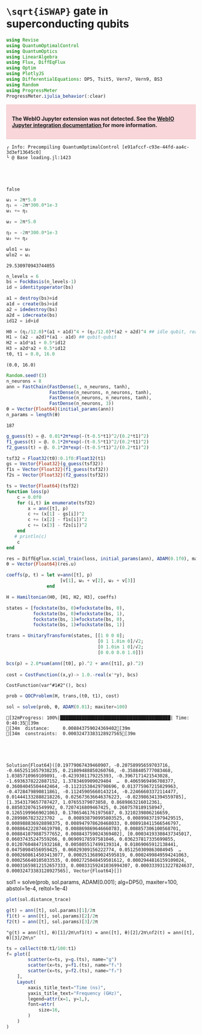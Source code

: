 # ``\sqrt{iSWAP}`` gate in superconducting qubits


```julia
using Revise
using QuantumOptimalControl
using QuantumOptics
using LinearAlgebra
using Flux, DiffEqFlux
using Optim
using PlotlyJS
using DifferentialEquations: DP5, Tsit5, Vern7, Vern9, BS3
using Random
using ProgressMeter
ProgressMeter.ijulia_behavior(:clear)
```



<div style="padding: 1em; background-color: #f8d6da; border: 1px solid #f5c6cb; font-weight: bold;">
<p>The WebIO Jupyter extension was not detected. See the
<a href="https://juliagizmos.github.io/WebIO.jl/latest/providers/ijulia/" target="_blank">
    WebIO Jupyter integration documentation
</a>
for more information.
</div>



    ┌ Info: Precompiling QuantumOptimalControl [e91afccf-c93e-44fd-aa4c-3d3ef13645c0]
    └ @ Base loading.jl:1423





    false




```julia
ω₁ = 2π*5.0
η₁ = -2π*300.0*1e-3
ω₁ += η₁

ω₂ = 2π*5.0

η₂ = -2π*300.0*1e-3
ω₂ += η₂

ωlo1 = ω₂
ωlo2 = ω₁
```





    29.530970943744055




```julia
n_levels = 6
bs = FockBasis(n_levels-1)
id = identityoperator(bs)

a1 = destroy(bs)⊗id
a1d = create(bs)⊗id
a2 = id⊗destroy(bs)
a2d = id⊗create(bs)
id12 = id⊗id
```



```julia
H0 = (η₁/12.0)*(a1 + a1d)^4 + (η₂/12.0)*(a2 + a2d)^4 ## idle qubit, real
H1 = (a2 - a2d)*(a1 - a1d) ## qubit-qubit
H2 = a1d*a1 + 0.5*id12
H3 = a2d*a2 + 0.5*id12
t0, t1 = 0.0, 16.0
```





    (0.0, 16.0)




```julia
Random.seed!(3)
n_neurons = 8
ann = FastChain(FastDense(1, n_neurons, tanh), 
                FastDense(n_neurons, n_neurons, tanh), 
                FastDense(n_neurons, n_neurons, tanh), 
                FastDense(n_neurons, 3))
θ = Vector{Float64}(initial_params(ann))     
n_params = length(θ)
```





    187




```julia
g_guess(t) = @. 0.01*2π*exp(-(t-0.5*t1)^2/(0.2*t1)^2)
f1_guess(t) = @. 0.1*2π*exp(-(t-0.5*t1)^2/(0.2*t1)^2)
f2_guess(t) = @. 0.1*2π*exp(-(t-0.5*t1)^2/(0.2*t1)^2)

tsf32 = Float32(t0):0.1f0:Float32(t1)
gs = Vector{Float32}(g_guess(tsf32))
f1s = Vector{Float32}(f1_guess(tsf32))
f2s = Vector{Float32}(f2_guess(tsf32))

ts = Vector{Float64}(tsf32)
function loss(p)
    c = 0.0f0
    for (i,t) in enumerate(tsf32)
        x = ann([t], p)
        c += (x[1] - gs[i])^2
        c += (x[2] - f1s[i])^2
        c += (x[3] - f2s[i])^2
    end
   # println(c)
    c
end

res = DiffEqFlux.sciml_train(loss, initial_params(ann), ADAM(0.1f0), maxiters = 500)
θ = Vector{Float64}(res.u)
```



```julia
coeffs(p, t) = let v=ann([t], p)
                    [v[1], ω₁ + v[2], ω₂ + v[3]]
               end 

H = Hamiltonian(H0, [H1, H2, H3], coeffs)
```



```julia
states = [fockstate(bs, 0)⊗fockstate(bs, 0),
          fockstate(bs, 0)⊗fockstate(bs, 1),
          fockstate(bs, 1)⊗fockstate(bs, 0),
          fockstate(bs, 1)⊗fockstate(bs, 1)]

trans = UnitaryTransform(states, [[1 0 0 0];
                                  [0 1 1.0im 0]/√2;
                                  [0 1.0im 1 0]/√2;
                                  [0 0.0 0.0 1.0]])
```



```julia
bcs(p) = 2.0*sum(ann([t0], p).^2 + ann([t1], p).^2)
                 
cost = CostFunction((x,y)-> 1.0.-real(x'*y), bcs)
```





    CostFunction(var"#1#2"(), bcs)




```julia
prob = QOCProblem(H, trans,(t0, t1), cost)
```



```julia
sol = solve(prob, θ, ADAM(0.01); maxiter=100)
```


    [32mProgress: 100%|█████████████████████████████████████████| Time: 0:40:35[39m
    [34m  distance:     0.008843759024369402[39m
    [34m  constraints:  0.00032473383128927565[39m





    Solution{Float64}([0.19779067439460907, -0.20758995659703716, -0.6652511657938235, 0.21809488850260766, -0.3588405777083468, 1.0385710969109891, -0.4239301179225393, -0.3967171421543028, -1.6936378222887152, 1.3783469909029404  …  0.4065969496708377, 0.36084045504442464, -0.11231538429798696, 0.013775967215829963, -0.4728479890811861, -0.11245905660143214, -0.22466603372114477, 0.014441332888218226, 0.025673636646376223, -0.023986341394559785], [1.3543179657787427, 1.07655379073858, 0.8689863216012361, 0.8850320761549992, 0.7207416809467425, 0.2607578189158947, 0.12651999669021063, 0.17065461761975687, 0.3210239806216659, 0.2899867823223702  …  0.008938790995803525, 0.008998371979429515, 0.008988836928898375, 0.008947978620468033, 0.008918411566546797, 0.008864222874619798, 0.008869869646660783, 0.008857306100568701, 0.008841079887577652, 0.008843759024369402], [0.00034193308437345017, 0.06037435247559266, 0.06909178597581046, 0.036237817335699855, 0.012076048471932168, 0.005805517499139314, 0.01869065912138441, 0.04750984556959425, 0.06029309156222774, 0.051250309863084945  …  0.0002608614503413077, 0.0002513689024595819, 0.0002499849594241063, 0.000256640105033535, 0.0002725048459501612, 0.0002944816159109024, 0.00031659812152657333, 0.00033159241036994307, 0.0003339313227824637, 0.00032473383128927565], Vector{Float64}[])


sol1 = solve(prob, sol.params, ADAM(0.001); alg=DP5(), maxiter=100, abstol=1e-4, reltol=1e-4)

```julia
plot(sol.distance_trace)
```





<div
    class="webio-mountpoint"
    data-webio-mountpoint="16340807165467878913"
>
    <script>
    (function(){
    // Some integrations (namely, IJulia/Jupyter) use an alternate render pathway than
    // just putting the html on the page. If WebIO isn't defined, then it's pretty likely
    // that we're in one of those situations and the integration just isn't installed
    // correctly.
    if (typeof window.WebIO === "undefined") {
        document
            .querySelector('[data-webio-mountpoint="16340807165467878913"]')
            .innerHTML = (
                '<div style="padding: 1em; background-color: #f8d6da; border: 1px solid #f5c6cb; font-weight: bold;">' +
                '<p><strong>WebIO not detected.</strong></p>' +
                '<p>Please read ' +
                '<a href="https://juliagizmos.github.io/WebIO.jl/latest/troubleshooting/not-detected/" target="_blank">the troubleshooting guide</a> ' +
                'for more information on how to resolve this issue.</p>' +
                '<p><a href="https://juliagizmos.github.io/WebIO.jl/latest/troubleshooting/not-detected/" target="_blank">https://juliagizmos.github.io/WebIO.jl/latest/troubleshooting/not-detected/</a></p>' +
                '</div>'
            );
        return;
    }
    WebIO.mount(
        document.querySelector('[data-webio-mountpoint="16340807165467878913"]'),
        {"props":{},"nodeType":"Scope","type":"node","instanceArgs":{"imports":{"data":[{"name":"Plotly","type":"js","url":"\/assetserver\/8a8e17519ba4665e2917ec2c4ca77fa596f4fb37-plotly.min.js"},{"name":null,"type":"js","url":"\/assetserver\/2130d832dc0717216b9445fc5813a8166285295c-plotly_webio.bundle.js"}],"type":"async_block"},"id":"2520924299337602266","handlers":{"_toImage":["(function (options){return this.Plotly.toImage(this.plotElem,options).then((function (data){return WebIO.setval({\"name\":\"image\",\"scope\":\"2520924299337602266\",\"id\":\"344857520310435957\",\"type\":\"observable\"},data)}))})"],"__get_gd_contents":["(function (prop){prop==\"data\" ? (WebIO.setval({\"name\":\"__gd_contents\",\"scope\":\"2520924299337602266\",\"id\":\"5903233182521648190\",\"type\":\"observable\"},this.plotElem.data)) : undefined; return prop==\"layout\" ? (WebIO.setval({\"name\":\"__gd_contents\",\"scope\":\"2520924299337602266\",\"id\":\"5903233182521648190\",\"type\":\"observable\"},this.plotElem.layout)) : undefined})"],"_downloadImage":["(function (options){return this.Plotly.downloadImage(this.plotElem,options)})"],"_commands":["(function (args){var fn=args.shift(); var elem=this.plotElem; var Plotly=this.Plotly; args.unshift(elem); return Plotly[fn].apply(this,args)})"]},"systemjs_options":null,"mount_callbacks":["function () {\n    var handler = ((function (Plotly,PlotlyWebIO){PlotlyWebIO.init(WebIO); var gd=this.dom.querySelector(\"#plot-4fa5a34c-c655-4aed-947a-c54f7831c45f\"); this.plotElem=gd; this.Plotly=Plotly; (window.Blink!==undefined) ? (gd.style.width=\"100%\", gd.style.height=\"100vh\", gd.style.marginLeft=\"0%\", gd.style.marginTop=\"0vh\") : undefined; window.onresize=(function (){return Plotly.Plots.resize(gd)}); Plotly.newPlot(gd,[{\"y\":[1.3543179657787427,1.07655379073858,0.8689863216012361,0.8850320761549992,0.7207416809467425,0.2607578189158947,0.12651999669021063,0.17065461761975687,0.3210239806216659,0.2899867823223702,0.27297029653063576,0.09006657034781076,0.09698745609232148,0.03027997938740057,0.12455861667482002,0.14596309608604538,0.14076771756609013,0.13357004228615282,0.04970073988269891,0.048635601640181714,0.020009391575997848,0.062438843063775534,0.07796939426346508,0.07636468614728761,0.07374316319938581,0.03168872072588058,0.03336292870414026,0.012933639968238764,0.033624587502588926,0.0397659907971433,0.044965023016212274,0.04247475753760857,0.02321698097734759,0.02088208228247379,0.009346155968964681,0.020437782978494634,0.01927031205084087,0.025653796907539633,0.020228527882502872,0.016064950826006813,0.012876746256154648,0.011365348396696617,0.01598893297630738,0.0157731450680082,0.018543748390197373,0.013643989711912441,0.013479771604580887,0.009690661327836497,0.012521657251394203,0.011821639102072373,0.014195844825921816,0.011853289402212669,0.011749740936066622,0.009274871650553268,0.010394975605163448,0.01032858014960536,0.012114276916316946,0.011203387354387723,0.011128630819293939,0.00943678800754949,0.0096799206962212,0.009235262522443749,0.010212026258444834,0.009814912983100083,0.010015256060675298,0.00924416005811926,0.009458420015416052,0.00936174713846094,0.009814847295714274,0.00974269850632617,0.009598219231535948,0.009316484656989255,0.009096579436087326,0.009211747986178909,0.009144709095979642,0.00927724831883231,0.009002966403454021,0.009014716997001848,0.008930611247884301,0.009087001434756298,0.009163925215297936,0.009130265503109192,0.009088921368443026,0.008921645799284394,0.00895462474865627,0.008929828355013963,0.008985074523929937,0.008975081844001892,0.008924411992463854,0.008949814946033197,0.008938790995803525,0.008998371979429515,0.008988836928898375,0.008947978620468033,0.008918411566546797,0.008864222874619798,0.008869869646660783,0.008857306100568701,0.008841079887577652,0.008843759024369402],\"type\":\"scatter\",\"x\":[1,2,3,4,5,6,7,8,9,10,11,12,13,14,15,16,17,18,19,20,21,22,23,24,25,26,27,28,29,30,31,32,33,34,35,36,37,38,39,40,41,42,43,44,45,46,47,48,49,50,51,52,53,54,55,56,57,58,59,60,61,62,63,64,65,66,67,68,69,70,71,72,73,74,75,76,77,78,79,80,81,82,83,84,85,86,87,88,89,90,91,92,93,94,95,96,97,98,99,100]}],{\"template\":{\"layout\":{\"coloraxis\":{\"colorbar\":{\"ticks\":\"\",\"outlinewidth\":0}},\"xaxis\":{\"gridcolor\":\"white\",\"zerolinewidth\":2,\"title\":{\"standoff\":15},\"ticks\":\"\",\"zerolinecolor\":\"white\",\"automargin\":true,\"linecolor\":\"white\"},\"hovermode\":\"closest\",\"paper_bgcolor\":\"white\",\"geo\":{\"showlakes\":true,\"showland\":true,\"landcolor\":\"#E5ECF6\",\"bgcolor\":\"white\",\"subunitcolor\":\"white\",\"lakecolor\":\"white\"},\"colorscale\":{\"sequential\":[[0.0,\"#0d0887\"],[0.1111111111111111,\"#46039f\"],[0.2222222222222222,\"#7201a8\"],[0.3333333333333333,\"#9c179e\"],[0.4444444444444444,\"#bd3786\"],[0.5555555555555556,\"#d8576b\"],[0.6666666666666666,\"#ed7953\"],[0.7777777777777778,\"#fb9f3a\"],[0.8888888888888888,\"#fdca26\"],[1.0,\"#f0f921\"]],\"diverging\":[[0,\"#8e0152\"],[0.1,\"#c51b7d\"],[0.2,\"#de77ae\"],[0.3,\"#f1b6da\"],[0.4,\"#fde0ef\"],[0.5,\"#f7f7f7\"],[0.6,\"#e6f5d0\"],[0.7,\"#b8e186\"],[0.8,\"#7fbc41\"],[0.9,\"#4d9221\"],[1,\"#276419\"]],\"sequentialminus\":[[0.0,\"#0d0887\"],[0.1111111111111111,\"#46039f\"],[0.2222222222222222,\"#7201a8\"],[0.3333333333333333,\"#9c179e\"],[0.4444444444444444,\"#bd3786\"],[0.5555555555555556,\"#d8576b\"],[0.6666666666666666,\"#ed7953\"],[0.7777777777777778,\"#fb9f3a\"],[0.8888888888888888,\"#fdca26\"],[1.0,\"#f0f921\"]]},\"yaxis\":{\"gridcolor\":\"white\",\"zerolinewidth\":2,\"title\":{\"standoff\":15},\"ticks\":\"\",\"zerolinecolor\":\"white\",\"automargin\":true,\"linecolor\":\"white\"},\"shapedefaults\":{\"line\":{\"color\":\"#2a3f5f\"}},\"hoverlabel\":{\"align\":\"left\"},\"mapbox\":{\"style\":\"light\"},\"polar\":{\"angularaxis\":{\"gridcolor\":\"white\",\"ticks\":\"\",\"linecolor\":\"white\"},\"bgcolor\":\"#E5ECF6\",\"radialaxis\":{\"gridcolor\":\"white\",\"ticks\":\"\",\"linecolor\":\"white\"}},\"autotypenumbers\":\"strict\",\"font\":{\"color\":\"#2a3f5f\"},\"ternary\":{\"baxis\":{\"gridcolor\":\"white\",\"ticks\":\"\",\"linecolor\":\"white\"},\"bgcolor\":\"#E5ECF6\",\"caxis\":{\"gridcolor\":\"white\",\"ticks\":\"\",\"linecolor\":\"white\"},\"aaxis\":{\"gridcolor\":\"white\",\"ticks\":\"\",\"linecolor\":\"white\"}},\"annotationdefaults\":{\"arrowhead\":0,\"arrowwidth\":1,\"arrowcolor\":\"#2a3f5f\"},\"plot_bgcolor\":\"#E5ECF6\",\"title\":{\"x\":0.05},\"scene\":{\"xaxis\":{\"gridcolor\":\"white\",\"gridwidth\":2,\"backgroundcolor\":\"#E5ECF6\",\"ticks\":\"\",\"showbackground\":true,\"zerolinecolor\":\"white\",\"linecolor\":\"white\"},\"zaxis\":{\"gridcolor\":\"white\",\"gridwidth\":2,\"backgroundcolor\":\"#E5ECF6\",\"ticks\":\"\",\"showbackground\":true,\"zerolinecolor\":\"white\",\"linecolor\":\"white\"},\"yaxis\":{\"gridcolor\":\"white\",\"gridwidth\":2,\"backgroundcolor\":\"#E5ECF6\",\"ticks\":\"\",\"showbackground\":true,\"zerolinecolor\":\"white\",\"linecolor\":\"white\"}},\"colorway\":[\"#636efa\",\"#EF553B\",\"#00cc96\",\"#ab63fa\",\"#FFA15A\",\"#19d3f3\",\"#FF6692\",\"#B6E880\",\"#FF97FF\",\"#FECB52\"]},\"data\":{\"barpolar\":[{\"type\":\"barpolar\",\"marker\":{\"line\":{\"color\":\"#E5ECF6\",\"width\":0.5}}}],\"carpet\":[{\"aaxis\":{\"gridcolor\":\"white\",\"endlinecolor\":\"#2a3f5f\",\"minorgridcolor\":\"white\",\"startlinecolor\":\"#2a3f5f\",\"linecolor\":\"white\"},\"type\":\"carpet\",\"baxis\":{\"gridcolor\":\"white\",\"endlinecolor\":\"#2a3f5f\",\"minorgridcolor\":\"white\",\"startlinecolor\":\"#2a3f5f\",\"linecolor\":\"white\"}}],\"scatterpolar\":[{\"type\":\"scatterpolar\",\"marker\":{\"colorbar\":{\"ticks\":\"\",\"outlinewidth\":0}}}],\"parcoords\":[{\"line\":{\"colorbar\":{\"ticks\":\"\",\"outlinewidth\":0}},\"type\":\"parcoords\"}],\"scatter\":[{\"type\":\"scatter\",\"marker\":{\"colorbar\":{\"ticks\":\"\",\"outlinewidth\":0}}}],\"histogram2dcontour\":[{\"colorbar\":{\"ticks\":\"\",\"outlinewidth\":0},\"type\":\"histogram2dcontour\",\"colorscale\":[[0.0,\"#0d0887\"],[0.1111111111111111,\"#46039f\"],[0.2222222222222222,\"#7201a8\"],[0.3333333333333333,\"#9c179e\"],[0.4444444444444444,\"#bd3786\"],[0.5555555555555556,\"#d8576b\"],[0.6666666666666666,\"#ed7953\"],[0.7777777777777778,\"#fb9f3a\"],[0.8888888888888888,\"#fdca26\"],[1.0,\"#f0f921\"]]}],\"contour\":[{\"colorbar\":{\"ticks\":\"\",\"outlinewidth\":0},\"type\":\"contour\",\"colorscale\":[[0.0,\"#0d0887\"],[0.1111111111111111,\"#46039f\"],[0.2222222222222222,\"#7201a8\"],[0.3333333333333333,\"#9c179e\"],[0.4444444444444444,\"#bd3786\"],[0.5555555555555556,\"#d8576b\"],[0.6666666666666666,\"#ed7953\"],[0.7777777777777778,\"#fb9f3a\"],[0.8888888888888888,\"#fdca26\"],[1.0,\"#f0f921\"]]}],\"scattercarpet\":[{\"type\":\"scattercarpet\",\"marker\":{\"colorbar\":{\"ticks\":\"\",\"outlinewidth\":0}}}],\"mesh3d\":[{\"colorbar\":{\"ticks\":\"\",\"outlinewidth\":0},\"type\":\"mesh3d\"}],\"surface\":[{\"colorbar\":{\"ticks\":\"\",\"outlinewidth\":0},\"type\":\"surface\",\"colorscale\":[[0.0,\"#0d0887\"],[0.1111111111111111,\"#46039f\"],[0.2222222222222222,\"#7201a8\"],[0.3333333333333333,\"#9c179e\"],[0.4444444444444444,\"#bd3786\"],[0.5555555555555556,\"#d8576b\"],[0.6666666666666666,\"#ed7953\"],[0.7777777777777778,\"#fb9f3a\"],[0.8888888888888888,\"#fdca26\"],[1.0,\"#f0f921\"]]}],\"scattermapbox\":[{\"type\":\"scattermapbox\",\"marker\":{\"colorbar\":{\"ticks\":\"\",\"outlinewidth\":0}}}],\"scattergeo\":[{\"type\":\"scattergeo\",\"marker\":{\"colorbar\":{\"ticks\":\"\",\"outlinewidth\":0}}}],\"histogram\":[{\"type\":\"histogram\",\"marker\":{\"colorbar\":{\"ticks\":\"\",\"outlinewidth\":0}}}],\"pie\":[{\"type\":\"pie\",\"automargin\":true}],\"choropleth\":[{\"colorbar\":{\"ticks\":\"\",\"outlinewidth\":0},\"type\":\"choropleth\"}],\"heatmapgl\":[{\"colorbar\":{\"ticks\":\"\",\"outlinewidth\":0},\"type\":\"heatmapgl\",\"colorscale\":[[0.0,\"#0d0887\"],[0.1111111111111111,\"#46039f\"],[0.2222222222222222,\"#7201a8\"],[0.3333333333333333,\"#9c179e\"],[0.4444444444444444,\"#bd3786\"],[0.5555555555555556,\"#d8576b\"],[0.6666666666666666,\"#ed7953\"],[0.7777777777777778,\"#fb9f3a\"],[0.8888888888888888,\"#fdca26\"],[1.0,\"#f0f921\"]]}],\"bar\":[{\"type\":\"bar\",\"error_y\":{\"color\":\"#2a3f5f\"},\"error_x\":{\"color\":\"#2a3f5f\"},\"marker\":{\"line\":{\"color\":\"#E5ECF6\",\"width\":0.5}}}],\"heatmap\":[{\"colorbar\":{\"ticks\":\"\",\"outlinewidth\":0},\"type\":\"heatmap\",\"colorscale\":[[0.0,\"#0d0887\"],[0.1111111111111111,\"#46039f\"],[0.2222222222222222,\"#7201a8\"],[0.3333333333333333,\"#9c179e\"],[0.4444444444444444,\"#bd3786\"],[0.5555555555555556,\"#d8576b\"],[0.6666666666666666,\"#ed7953\"],[0.7777777777777778,\"#fb9f3a\"],[0.8888888888888888,\"#fdca26\"],[1.0,\"#f0f921\"]]}],\"contourcarpet\":[{\"colorbar\":{\"ticks\":\"\",\"outlinewidth\":0},\"type\":\"contourcarpet\"}],\"table\":[{\"type\":\"table\",\"header\":{\"line\":{\"color\":\"white\"},\"fill\":{\"color\":\"#C8D4E3\"}},\"cells\":{\"line\":{\"color\":\"white\"},\"fill\":{\"color\":\"#EBF0F8\"}}}],\"scatter3d\":[{\"line\":{\"colorbar\":{\"ticks\":\"\",\"outlinewidth\":0}},\"type\":\"scatter3d\",\"marker\":{\"colorbar\":{\"ticks\":\"\",\"outlinewidth\":0}}}],\"scattergl\":[{\"type\":\"scattergl\",\"marker\":{\"colorbar\":{\"ticks\":\"\",\"outlinewidth\":0}}}],\"histogram2d\":[{\"colorbar\":{\"ticks\":\"\",\"outlinewidth\":0},\"type\":\"histogram2d\",\"colorscale\":[[0.0,\"#0d0887\"],[0.1111111111111111,\"#46039f\"],[0.2222222222222222,\"#7201a8\"],[0.3333333333333333,\"#9c179e\"],[0.4444444444444444,\"#bd3786\"],[0.5555555555555556,\"#d8576b\"],[0.6666666666666666,\"#ed7953\"],[0.7777777777777778,\"#fb9f3a\"],[0.8888888888888888,\"#fdca26\"],[1.0,\"#f0f921\"]]}],\"scatterternary\":[{\"type\":\"scatterternary\",\"marker\":{\"colorbar\":{\"ticks\":\"\",\"outlinewidth\":0}}}],\"scatterpolargl\":[{\"type\":\"scatterpolargl\",\"marker\":{\"colorbar\":{\"ticks\":\"\",\"outlinewidth\":0}}}]}},\"margin\":{\"l\":50,\"b\":50,\"r\":50,\"t\":60}},{\"showLink\":false,\"editable\":false,\"responsive\":true,\"staticPlot\":false,\"scrollZoom\":true}); gd.on(\"plotly_hover\",(function (data){var filtered_data=WebIO.PlotlyCommands.filterEventData(gd,data,\"hover\"); return !(filtered_data.isnil) ? (WebIO.setval({\"name\":\"hover\",\"scope\":\"2520924299337602266\",\"id\":\"17383681704231324557\",\"type\":\"observable\"},filtered_data.out)) : undefined})); gd.on(\"plotly_unhover\",(function (){return WebIO.setval({\"name\":\"hover\",\"scope\":\"2520924299337602266\",\"id\":\"17383681704231324557\",\"type\":\"observable\"},{})})); gd.on(\"plotly_selected\",(function (data){var filtered_data=WebIO.PlotlyCommands.filterEventData(gd,data,\"selected\"); return !(filtered_data.isnil) ? (WebIO.setval({\"name\":\"selected\",\"scope\":\"2520924299337602266\",\"id\":\"9418681484498382123\",\"type\":\"observable\"},filtered_data.out)) : undefined})); gd.on(\"plotly_deselect\",(function (){return WebIO.setval({\"name\":\"selected\",\"scope\":\"2520924299337602266\",\"id\":\"9418681484498382123\",\"type\":\"observable\"},{})})); gd.on(\"plotly_relayout\",(function (data){var filtered_data=WebIO.PlotlyCommands.filterEventData(gd,data,\"relayout\"); return !(filtered_data.isnil) ? (WebIO.setval({\"name\":\"relayout\",\"scope\":\"2520924299337602266\",\"id\":\"11657284099528550866\",\"type\":\"observable\"},filtered_data.out)) : undefined})); return gd.on(\"plotly_click\",(function (data){var filtered_data=WebIO.PlotlyCommands.filterEventData(gd,data,\"click\"); return !(filtered_data.isnil) ? (WebIO.setval({\"name\":\"click\",\"scope\":\"2520924299337602266\",\"id\":\"6157483089658312885\",\"type\":\"observable\"},filtered_data.out)) : undefined}))}));\n    (WebIO.importBlock({\"data\":[{\"name\":\"Plotly\",\"type\":\"js\",\"url\":\"\/assetserver\/8a8e17519ba4665e2917ec2c4ca77fa596f4fb37-plotly.min.js\"},{\"name\":null,\"type\":\"js\",\"url\":\"\/assetserver\/2130d832dc0717216b9445fc5813a8166285295c-plotly_webio.bundle.js\"}],\"type\":\"async_block\"})).then((imports) => handler.apply(this, imports));\n}\n"],"observables":{"_toImage":{"sync":false,"id":"9042647463946831977","value":{}},"hover":{"sync":false,"id":"17383681704231324557","value":{}},"selected":{"sync":false,"id":"9418681484498382123","value":{}},"__gd_contents":{"sync":false,"id":"5903233182521648190","value":{}},"click":{"sync":false,"id":"6157483089658312885","value":{}},"image":{"sync":true,"id":"344857520310435957","value":""},"__get_gd_contents":{"sync":false,"id":"12472807192230626003","value":""},"_downloadImage":{"sync":false,"id":"15784516835594148886","value":{}},"relayout":{"sync":false,"id":"11657284099528550866","value":{}},"_commands":{"sync":false,"id":"3093715680705745714","value":[]}}},"children":[{"props":{"id":"plot-4fa5a34c-c655-4aed-947a-c54f7831c45f"},"nodeType":"DOM","type":"node","instanceArgs":{"namespace":"html","tag":"div"},"children":[]}]},
        window,
    );
    })()
    </script>
</div>





```julia
g(t) = ann([t], sol.params)[1]/2π
f1(t) = ann([t], sol.params)[2]/2π
f2(t) = ann([t], sol.params)[3]/2π
```





    "g(t) = ann([t], θ)[1]/2π\nf1(t) = ann([t], θ)[2]/2π\nf2(t) = ann([t], θ)[3]/2π\n"




```julia
ts = collect(t0:t1/100:t1)
f= plot([
        scatter(x=ts, y=g.(ts), name="g")
        scatter(x=ts, y=f1.(ts), name="f₁")
        scatter(x=ts, y=f2.(ts), name="f₂")
    ],
    Layout(
        xaxis_title_text="Time (ns)",
        yaxis_title_text="Frequency (GHz)",
        legend=attr(x=1, y=1,),
        font=attr(
            size=16,
        )
    )
)

```





<div
    class="webio-mountpoint"
    data-webio-mountpoint="11552693875848398817"
>
    <script>
    (function(){
    // Some integrations (namely, IJulia/Jupyter) use an alternate render pathway than
    // just putting the html on the page. If WebIO isn't defined, then it's pretty likely
    // that we're in one of those situations and the integration just isn't installed
    // correctly.
    if (typeof window.WebIO === "undefined") {
        document
            .querySelector('[data-webio-mountpoint="11552693875848398817"]')
            .innerHTML = (
                '<div style="padding: 1em; background-color: #f8d6da; border: 1px solid #f5c6cb; font-weight: bold;">' +
                '<p><strong>WebIO not detected.</strong></p>' +
                '<p>Please read ' +
                '<a href="https://juliagizmos.github.io/WebIO.jl/latest/troubleshooting/not-detected/" target="_blank">the troubleshooting guide</a> ' +
                'for more information on how to resolve this issue.</p>' +
                '<p><a href="https://juliagizmos.github.io/WebIO.jl/latest/troubleshooting/not-detected/" target="_blank">https://juliagizmos.github.io/WebIO.jl/latest/troubleshooting/not-detected/</a></p>' +
                '</div>'
            );
        return;
    }
    WebIO.mount(
        document.querySelector('[data-webio-mountpoint="11552693875848398817"]'),
        {"props":{},"nodeType":"Scope","type":"node","instanceArgs":{"imports":{"data":[{"name":"Plotly","type":"js","url":"\/assetserver\/8a8e17519ba4665e2917ec2c4ca77fa596f4fb37-plotly.min.js"},{"name":null,"type":"js","url":"\/assetserver\/2130d832dc0717216b9445fc5813a8166285295c-plotly_webio.bundle.js"}],"type":"async_block"},"id":"16912682371036002973","handlers":{"_toImage":["(function (options){return this.Plotly.toImage(this.plotElem,options).then((function (data){return WebIO.setval({\"name\":\"image\",\"scope\":\"16912682371036002973\",\"id\":\"17584132247765500759\",\"type\":\"observable\"},data)}))})"],"__get_gd_contents":["(function (prop){prop==\"data\" ? (WebIO.setval({\"name\":\"__gd_contents\",\"scope\":\"16912682371036002973\",\"id\":\"1199916867383825961\",\"type\":\"observable\"},this.plotElem.data)) : undefined; return prop==\"layout\" ? (WebIO.setval({\"name\":\"__gd_contents\",\"scope\":\"16912682371036002973\",\"id\":\"1199916867383825961\",\"type\":\"observable\"},this.plotElem.layout)) : undefined})"],"_downloadImage":["(function (options){return this.Plotly.downloadImage(this.plotElem,options)})"],"_commands":["(function (args){var fn=args.shift(); var elem=this.plotElem; var Plotly=this.Plotly; args.unshift(elem); return Plotly[fn].apply(this,args)})"]},"systemjs_options":null,"mount_callbacks":["function () {\n    var handler = ((function (Plotly,PlotlyWebIO){PlotlyWebIO.init(WebIO); var gd=this.dom.querySelector(\"#plot-f3da145b-5070-4f0e-9ef4-022c812635c3\"); this.plotElem=gd; this.Plotly=Plotly; (window.Blink!==undefined) ? (gd.style.width=\"100%\", gd.style.height=\"100vh\", gd.style.marginLeft=\"0%\", gd.style.marginTop=\"0vh\") : undefined; window.onresize=(function (){return Plotly.Plots.resize(gd)}); Plotly.newPlot(gd,[{\"y\":[0.0005259359324630112,0.000742362465733432,0.000943912943169483,0.001120192777521171,0.0012771929371980701,0.00143720702029058,0.0016307383227212636,0.001886611000865407,0.002226122323801228,0.002662054802451722,0.003200445294222984,0.0038429641299581206,0.004588691964064093,0.005434857985453258,0.006376514942332391,0.007405305468405837,0.00850758270279417,0.009662295716126647,0.010839275319572492,0.011998808571190463,0.013093514678842651,0.014073292715385944,0.014893303382228055,0.015523628985741061,0.015957908028006,0.016217652123709552,0.016349739849642688,0.016416658285693896,0.01648157827973347,0.016592236784249308,0.016768232974761356,0.016995708121044395,0.017231731679949926,0.01741829073523912,0.017502893578562648,0.017460078041065998,0.017306265353916224,0.017099843531417157,0.016920339772060564,0.016829229397617593,0.016832771985070705,0.01687858635982919,0.016893828836735136,0.016829334911145872,0.016672898378121755,0.0164354226612777,0.016133592154504328,0.01578077699245606,0.015384988147945759,0.014949936606734897,0.014476785248397569,0.01396568549638372,0.013416922058856584,0.012831726993210089,0.012212844022853383,0.011564876296729905,0.010894404570355959,0.010209845573522737,0.00952103877858041,0.008838596363529579,0.008173106766105121,0.007534322424751628,0.006930468144892045,0.006367774137503864,0.0058502800019801645,0.005379894683784987,0.004956652228028772,0.004579083151899968,0.004244624516799558,0.003950009673056223,0.0036916014814473938,0.003465653490677016,0.0032684986172885977,0.0030966738120736057,0.0029469931145362756,0.002816582026957783,0.0027028847779869314,0.002603653890152329,0.0025169291980638524,0.0024410114391430764,0.0023744338943296507,0.0023159343056938565,0.0022644283944660676,0.0022189856789404587,0.0021788078792289605,0.0021432099363883884,0.002111603520499383,0.002083482820871483,0.0020584123764416633,0.0020360166980193826,0.002015971444372113,0.0019979959334000754,0.0019818467928156545,0.0019673125787643127,0.001954209213929856,0.0019423761179167096,0.0019316729216902538,0.0019219766744792905,0.001913179465900023,0.0019051863983252065,0.0018979138549242455],\"type\":\"scatter\",\"name\":\"g\",\"x\":[0.0,0.16,0.32,0.48,0.64,0.8,0.96,1.12,1.28,1.44,1.6,1.76,1.92,2.08,2.24,2.4,2.56,2.72,2.88,3.04,3.2,3.36,3.52,3.68,3.84,4.0,4.16,4.32,4.48,4.64,4.8,4.96,5.12,5.28,5.44,5.6,5.76,5.92,6.08,6.24,6.4,6.56,6.72,6.88,7.04,7.2,7.36,7.52,7.68,7.84,8.0,8.16,8.32,8.48,8.64,8.8,8.96,9.12,9.28,9.44,9.6,9.76,9.92,10.08,10.24,10.4,10.56,10.72,10.88,11.04,11.2,11.36,11.52,11.68,11.84,12.0,12.16,12.32,12.48,12.64,12.8,12.96,13.12,13.28,13.44,13.6,13.76,13.92,14.08,14.24,14.4,14.56,14.72,14.88,15.04,15.2,15.36,15.52,15.68,15.84,16.0]},{\"y\":[-0.00010931392184633547,0.00047883864458007463,0.0011654730109439521,0.0018703821918874231,0.0025121948602847615,0.003036325401611178,0.0034226522331189417,0.003676368028701442,0.003814515907340208,0.003856361980041339,0.003819061921138293,0.0037169330091410217,0.0035624693807566167,0.003368002502280778,0.0031475414669865473,0.002918627335916065,0.0027040933915668855,0.002533543192636365,0.0024442126702011405,0.002480740577730321,0.002693330454309978,0.003133969496481399,0.003850866144980314,0.004882028124470168,0.006249641252833588,0.007957162117360412,0.009990436201221807,0.012322773783947234,0.014922372735346356,0.017759579197637806,0.020811695656389073,0.024064239437256867,0.027509131972322725,0.031141608848384,0.03495825549152966,0.038958280060629485,0.043148643964255246,0.04755030976977665,0.052197027566444724,0.0571121314256797,0.06225388128674582,0.06745172465398455,0.07239724096120684,0.07673280358144091,0.08018383397336071,0.08263268106124495,0.08410099079939977,0.0846862494128546,0.08450449206200981,0.08365863536909225,0.08222850610766305,0.0802729312648671,0.07783669316334788,0.07495850827982155,0.071678266228794,0.06804267782939907,0.06410880091333343,0.05994508489487018,0.0556298353083295,0.05124739696375889,0.046882795025239,0.042615890959557014,0.03851616478105965,0.03463899494720861,0.031023867750445307,0.02769447480996016,0.024660299751281964,0.021919125888273546,0.019459903981482347,0.017265539988374698,0.015315324948461608,0.01358687918940078,0.012057594190635259,0.010705622814125921,0.009510499633497657,0.008453479295179424,0.007517672949961738,0.006688048732656585,0.005951347008407952,0.005295947267633987,0.004711712195733023,0.004189825725055788,0.0037226355112184666,0.003303505819917135,0.002926683810888342,0.002587180267666363,0.002280664629752595,0.002003373499311987,0.001752031444572245,0.0015237827851652236,0.001316133037598969,0.001126898766482715,0.000954164693086151,0.0007962470346551042,0.000651662171921121,0.0005190998605845244,0.00039740031114794607,0.00028553455859481856,0.00018258762874098596,8.774408212699432e-5,2.75579984001024e-7],\"type\":\"scatter\",\"name\":\"f₁\",\"x\":[0.0,0.16,0.32,0.48,0.64,0.8,0.96,1.12,1.28,1.44,1.6,1.76,1.92,2.08,2.24,2.4,2.56,2.72,2.88,3.04,3.2,3.36,3.52,3.68,3.84,4.0,4.16,4.32,4.48,4.64,4.8,4.96,5.12,5.28,5.44,5.6,5.76,5.92,6.08,6.24,6.4,6.56,6.72,6.88,7.04,7.2,7.36,7.52,7.68,7.84,8.0,8.16,8.32,8.48,8.64,8.8,8.96,9.12,9.28,9.44,9.6,9.76,9.92,10.08,10.24,10.4,10.56,10.72,10.88,11.04,11.2,11.36,11.52,11.68,11.84,12.0,12.16,12.32,12.48,12.64,12.8,12.96,13.12,13.28,13.44,13.6,13.76,13.92,14.08,14.24,14.4,14.56,14.72,14.88,15.04,15.2,15.36,15.52,15.68,15.84,16.0]},{\"y\":[7.508396377958118e-5,7.236837673269082e-5,0.00015025301750953415,0.00028616889669400307,0.0004361334293627161,0.0005667024842113628,0.0006686297687959808,0.0007512668009969943,0.0008313109747687344,0.0009251178282640412,0.0010458145498875014,0.0012032766506324373,0.0014051647734571696,0.0016580599037474813,0.0019683266626563853,0.0023426188927452634,0.0027880525467971606,0.00331211465739655,0.0039224117304379955,0.004626405593550622,0.005431324990281606,0.006344432684368732,0.007373718108416689,0.008528864341086687,0.009822091502589867,0.011268382162158693,0.01288479832559946,0.014689069729753932,0.016698110170245598,0.018927283093680875,0.021390952828415615,0.02410426567018458,0.027085502787686754,0.030357968925449143,0.03395025668955307,0.03789371522010378,0.04221596624583214,0.0469295104783792,0.05201492345177427,0.05739840300940031,0.06292531366846123,0.06834294890646501,0.07332435502220626,0.07755123919598665,0.08081235585357456,0.08304581544646222,0.08430853550645014,0.08471461113966992,0.08438489977463987,0.08342143208992034,0.08190117530737857,0.07987991719481083,0.07739984346203704,0.07449755301431976,0.07121109499289303,0.06758536194483147,0.06367540391795862,0.059547353183440226,0.05527687932245688,0.050945466827153285,0.04663522621670877,0.04242325264395776,0.038376597333009174,0.03454868633934637,0.030977599152364692,0.027686165501594376,0.02468349575384355,0.02196739804269083,0.019527142480918674,0.017346149034000245,0.015404331576201425,0.013679974886487643,0.01215112822688738,0.010796563985172676,0.009596379779026653,0.00853232847654726,0.0075879530807217484,0.0067485899707528385,0.0060012893642425085,0.00533468858313971,0.004738862794490025,0.004205169509499444,0.003726096992421543,0.00329512243112806,0.0029065828207616514,0.00255555963258359,0.0022377771795756285,0.001949513919766834,0.0016875255914444323,0.0014489789344119444,0.0012313947381602812,0.0010325990176934226,0.0008506812159612205,0.0006839584463766634,0.0005309449063268323,0.0003903257051980808,0.00026093445414380556,0.0001417340578449309,3.180023044466089e-5,-6.96926709156265e-5,-0.0001634838401547391],\"type\":\"scatter\",\"name\":\"f₂\",\"x\":[0.0,0.16,0.32,0.48,0.64,0.8,0.96,1.12,1.28,1.44,1.6,1.76,1.92,2.08,2.24,2.4,2.56,2.72,2.88,3.04,3.2,3.36,3.52,3.68,3.84,4.0,4.16,4.32,4.48,4.64,4.8,4.96,5.12,5.28,5.44,5.6,5.76,5.92,6.08,6.24,6.4,6.56,6.72,6.88,7.04,7.2,7.36,7.52,7.68,7.84,8.0,8.16,8.32,8.48,8.64,8.8,8.96,9.12,9.28,9.44,9.6,9.76,9.92,10.08,10.24,10.4,10.56,10.72,10.88,11.04,11.2,11.36,11.52,11.68,11.84,12.0,12.16,12.32,12.48,12.64,12.8,12.96,13.12,13.28,13.44,13.6,13.76,13.92,14.08,14.24,14.4,14.56,14.72,14.88,15.04,15.2,15.36,15.52,15.68,15.84,16.0]}],{\"xaxis\":{\"title\":{\"text\":\"Time (ns)\"}},\"font\":{\"size\":16},\"template\":{\"layout\":{\"coloraxis\":{\"colorbar\":{\"ticks\":\"\",\"outlinewidth\":0}},\"xaxis\":{\"gridcolor\":\"white\",\"zerolinewidth\":2,\"title\":{\"standoff\":15},\"ticks\":\"\",\"zerolinecolor\":\"white\",\"automargin\":true,\"linecolor\":\"white\"},\"hovermode\":\"closest\",\"paper_bgcolor\":\"white\",\"geo\":{\"showlakes\":true,\"showland\":true,\"landcolor\":\"#E5ECF6\",\"bgcolor\":\"white\",\"subunitcolor\":\"white\",\"lakecolor\":\"white\"},\"colorscale\":{\"sequential\":[[0.0,\"#0d0887\"],[0.1111111111111111,\"#46039f\"],[0.2222222222222222,\"#7201a8\"],[0.3333333333333333,\"#9c179e\"],[0.4444444444444444,\"#bd3786\"],[0.5555555555555556,\"#d8576b\"],[0.6666666666666666,\"#ed7953\"],[0.7777777777777778,\"#fb9f3a\"],[0.8888888888888888,\"#fdca26\"],[1.0,\"#f0f921\"]],\"diverging\":[[0,\"#8e0152\"],[0.1,\"#c51b7d\"],[0.2,\"#de77ae\"],[0.3,\"#f1b6da\"],[0.4,\"#fde0ef\"],[0.5,\"#f7f7f7\"],[0.6,\"#e6f5d0\"],[0.7,\"#b8e186\"],[0.8,\"#7fbc41\"],[0.9,\"#4d9221\"],[1,\"#276419\"]],\"sequentialminus\":[[0.0,\"#0d0887\"],[0.1111111111111111,\"#46039f\"],[0.2222222222222222,\"#7201a8\"],[0.3333333333333333,\"#9c179e\"],[0.4444444444444444,\"#bd3786\"],[0.5555555555555556,\"#d8576b\"],[0.6666666666666666,\"#ed7953\"],[0.7777777777777778,\"#fb9f3a\"],[0.8888888888888888,\"#fdca26\"],[1.0,\"#f0f921\"]]},\"yaxis\":{\"gridcolor\":\"white\",\"zerolinewidth\":2,\"title\":{\"standoff\":15},\"ticks\":\"\",\"zerolinecolor\":\"white\",\"automargin\":true,\"linecolor\":\"white\"},\"shapedefaults\":{\"line\":{\"color\":\"#2a3f5f\"}},\"hoverlabel\":{\"align\":\"left\"},\"mapbox\":{\"style\":\"light\"},\"polar\":{\"angularaxis\":{\"gridcolor\":\"white\",\"ticks\":\"\",\"linecolor\":\"white\"},\"bgcolor\":\"#E5ECF6\",\"radialaxis\":{\"gridcolor\":\"white\",\"ticks\":\"\",\"linecolor\":\"white\"}},\"autotypenumbers\":\"strict\",\"font\":{\"color\":\"#2a3f5f\"},\"ternary\":{\"baxis\":{\"gridcolor\":\"white\",\"ticks\":\"\",\"linecolor\":\"white\"},\"bgcolor\":\"#E5ECF6\",\"caxis\":{\"gridcolor\":\"white\",\"ticks\":\"\",\"linecolor\":\"white\"},\"aaxis\":{\"gridcolor\":\"white\",\"ticks\":\"\",\"linecolor\":\"white\"}},\"annotationdefaults\":{\"arrowhead\":0,\"arrowwidth\":1,\"arrowcolor\":\"#2a3f5f\"},\"plot_bgcolor\":\"#E5ECF6\",\"title\":{\"x\":0.05},\"scene\":{\"xaxis\":{\"gridcolor\":\"white\",\"gridwidth\":2,\"backgroundcolor\":\"#E5ECF6\",\"ticks\":\"\",\"showbackground\":true,\"zerolinecolor\":\"white\",\"linecolor\":\"white\"},\"zaxis\":{\"gridcolor\":\"white\",\"gridwidth\":2,\"backgroundcolor\":\"#E5ECF6\",\"ticks\":\"\",\"showbackground\":true,\"zerolinecolor\":\"white\",\"linecolor\":\"white\"},\"yaxis\":{\"gridcolor\":\"white\",\"gridwidth\":2,\"backgroundcolor\":\"#E5ECF6\",\"ticks\":\"\",\"showbackground\":true,\"zerolinecolor\":\"white\",\"linecolor\":\"white\"}},\"colorway\":[\"#636efa\",\"#EF553B\",\"#00cc96\",\"#ab63fa\",\"#FFA15A\",\"#19d3f3\",\"#FF6692\",\"#B6E880\",\"#FF97FF\",\"#FECB52\"]},\"data\":{\"barpolar\":[{\"type\":\"barpolar\",\"marker\":{\"line\":{\"color\":\"#E5ECF6\",\"width\":0.5}}}],\"carpet\":[{\"aaxis\":{\"gridcolor\":\"white\",\"endlinecolor\":\"#2a3f5f\",\"minorgridcolor\":\"white\",\"startlinecolor\":\"#2a3f5f\",\"linecolor\":\"white\"},\"type\":\"carpet\",\"baxis\":{\"gridcolor\":\"white\",\"endlinecolor\":\"#2a3f5f\",\"minorgridcolor\":\"white\",\"startlinecolor\":\"#2a3f5f\",\"linecolor\":\"white\"}}],\"scatterpolar\":[{\"type\":\"scatterpolar\",\"marker\":{\"colorbar\":{\"ticks\":\"\",\"outlinewidth\":0}}}],\"parcoords\":[{\"line\":{\"colorbar\":{\"ticks\":\"\",\"outlinewidth\":0}},\"type\":\"parcoords\"}],\"scatter\":[{\"type\":\"scatter\",\"marker\":{\"colorbar\":{\"ticks\":\"\",\"outlinewidth\":0}}}],\"histogram2dcontour\":[{\"colorbar\":{\"ticks\":\"\",\"outlinewidth\":0},\"type\":\"histogram2dcontour\",\"colorscale\":[[0.0,\"#0d0887\"],[0.1111111111111111,\"#46039f\"],[0.2222222222222222,\"#7201a8\"],[0.3333333333333333,\"#9c179e\"],[0.4444444444444444,\"#bd3786\"],[0.5555555555555556,\"#d8576b\"],[0.6666666666666666,\"#ed7953\"],[0.7777777777777778,\"#fb9f3a\"],[0.8888888888888888,\"#fdca26\"],[1.0,\"#f0f921\"]]}],\"contour\":[{\"colorbar\":{\"ticks\":\"\",\"outlinewidth\":0},\"type\":\"contour\",\"colorscale\":[[0.0,\"#0d0887\"],[0.1111111111111111,\"#46039f\"],[0.2222222222222222,\"#7201a8\"],[0.3333333333333333,\"#9c179e\"],[0.4444444444444444,\"#bd3786\"],[0.5555555555555556,\"#d8576b\"],[0.6666666666666666,\"#ed7953\"],[0.7777777777777778,\"#fb9f3a\"],[0.8888888888888888,\"#fdca26\"],[1.0,\"#f0f921\"]]}],\"scattercarpet\":[{\"type\":\"scattercarpet\",\"marker\":{\"colorbar\":{\"ticks\":\"\",\"outlinewidth\":0}}}],\"mesh3d\":[{\"colorbar\":{\"ticks\":\"\",\"outlinewidth\":0},\"type\":\"mesh3d\"}],\"surface\":[{\"colorbar\":{\"ticks\":\"\",\"outlinewidth\":0},\"type\":\"surface\",\"colorscale\":[[0.0,\"#0d0887\"],[0.1111111111111111,\"#46039f\"],[0.2222222222222222,\"#7201a8\"],[0.3333333333333333,\"#9c179e\"],[0.4444444444444444,\"#bd3786\"],[0.5555555555555556,\"#d8576b\"],[0.6666666666666666,\"#ed7953\"],[0.7777777777777778,\"#fb9f3a\"],[0.8888888888888888,\"#fdca26\"],[1.0,\"#f0f921\"]]}],\"scattermapbox\":[{\"type\":\"scattermapbox\",\"marker\":{\"colorbar\":{\"ticks\":\"\",\"outlinewidth\":0}}}],\"scattergeo\":[{\"type\":\"scattergeo\",\"marker\":{\"colorbar\":{\"ticks\":\"\",\"outlinewidth\":0}}}],\"histogram\":[{\"type\":\"histogram\",\"marker\":{\"colorbar\":{\"ticks\":\"\",\"outlinewidth\":0}}}],\"pie\":[{\"type\":\"pie\",\"automargin\":true}],\"choropleth\":[{\"colorbar\":{\"ticks\":\"\",\"outlinewidth\":0},\"type\":\"choropleth\"}],\"heatmapgl\":[{\"colorbar\":{\"ticks\":\"\",\"outlinewidth\":0},\"type\":\"heatmapgl\",\"colorscale\":[[0.0,\"#0d0887\"],[0.1111111111111111,\"#46039f\"],[0.2222222222222222,\"#7201a8\"],[0.3333333333333333,\"#9c179e\"],[0.4444444444444444,\"#bd3786\"],[0.5555555555555556,\"#d8576b\"],[0.6666666666666666,\"#ed7953\"],[0.7777777777777778,\"#fb9f3a\"],[0.8888888888888888,\"#fdca26\"],[1.0,\"#f0f921\"]]}],\"bar\":[{\"type\":\"bar\",\"error_y\":{\"color\":\"#2a3f5f\"},\"error_x\":{\"color\":\"#2a3f5f\"},\"marker\":{\"line\":{\"color\":\"#E5ECF6\",\"width\":0.5}}}],\"heatmap\":[{\"colorbar\":{\"ticks\":\"\",\"outlinewidth\":0},\"type\":\"heatmap\",\"colorscale\":[[0.0,\"#0d0887\"],[0.1111111111111111,\"#46039f\"],[0.2222222222222222,\"#7201a8\"],[0.3333333333333333,\"#9c179e\"],[0.4444444444444444,\"#bd3786\"],[0.5555555555555556,\"#d8576b\"],[0.6666666666666666,\"#ed7953\"],[0.7777777777777778,\"#fb9f3a\"],[0.8888888888888888,\"#fdca26\"],[1.0,\"#f0f921\"]]}],\"contourcarpet\":[{\"colorbar\":{\"ticks\":\"\",\"outlinewidth\":0},\"type\":\"contourcarpet\"}],\"table\":[{\"type\":\"table\",\"header\":{\"line\":{\"color\":\"white\"},\"fill\":{\"color\":\"#C8D4E3\"}},\"cells\":{\"line\":{\"color\":\"white\"},\"fill\":{\"color\":\"#EBF0F8\"}}}],\"scatter3d\":[{\"line\":{\"colorbar\":{\"ticks\":\"\",\"outlinewidth\":0}},\"type\":\"scatter3d\",\"marker\":{\"colorbar\":{\"ticks\":\"\",\"outlinewidth\":0}}}],\"scattergl\":[{\"type\":\"scattergl\",\"marker\":{\"colorbar\":{\"ticks\":\"\",\"outlinewidth\":0}}}],\"histogram2d\":[{\"colorbar\":{\"ticks\":\"\",\"outlinewidth\":0},\"type\":\"histogram2d\",\"colorscale\":[[0.0,\"#0d0887\"],[0.1111111111111111,\"#46039f\"],[0.2222222222222222,\"#7201a8\"],[0.3333333333333333,\"#9c179e\"],[0.4444444444444444,\"#bd3786\"],[0.5555555555555556,\"#d8576b\"],[0.6666666666666666,\"#ed7953\"],[0.7777777777777778,\"#fb9f3a\"],[0.8888888888888888,\"#fdca26\"],[1.0,\"#f0f921\"]]}],\"scatterternary\":[{\"type\":\"scatterternary\",\"marker\":{\"colorbar\":{\"ticks\":\"\",\"outlinewidth\":0}}}],\"scatterpolargl\":[{\"type\":\"scatterpolargl\",\"marker\":{\"colorbar\":{\"ticks\":\"\",\"outlinewidth\":0}}}]}},\"legend\":{\"y\":1,\"x\":1},\"margin\":{\"l\":50,\"b\":50,\"r\":50,\"t\":60},\"yaxis\":{\"title\":{\"text\":\"Frequency (GHz)\"}}},{\"showLink\":false,\"editable\":false,\"responsive\":true,\"staticPlot\":false,\"scrollZoom\":true}); gd.on(\"plotly_hover\",(function (data){var filtered_data=WebIO.PlotlyCommands.filterEventData(gd,data,\"hover\"); return !(filtered_data.isnil) ? (WebIO.setval({\"name\":\"hover\",\"scope\":\"16912682371036002973\",\"id\":\"8328495327793937422\",\"type\":\"observable\"},filtered_data.out)) : undefined})); gd.on(\"plotly_unhover\",(function (){return WebIO.setval({\"name\":\"hover\",\"scope\":\"16912682371036002973\",\"id\":\"8328495327793937422\",\"type\":\"observable\"},{})})); gd.on(\"plotly_selected\",(function (data){var filtered_data=WebIO.PlotlyCommands.filterEventData(gd,data,\"selected\"); return !(filtered_data.isnil) ? (WebIO.setval({\"name\":\"selected\",\"scope\":\"16912682371036002973\",\"id\":\"9959239901267074507\",\"type\":\"observable\"},filtered_data.out)) : undefined})); gd.on(\"plotly_deselect\",(function (){return WebIO.setval({\"name\":\"selected\",\"scope\":\"16912682371036002973\",\"id\":\"9959239901267074507\",\"type\":\"observable\"},{})})); gd.on(\"plotly_relayout\",(function (data){var filtered_data=WebIO.PlotlyCommands.filterEventData(gd,data,\"relayout\"); return !(filtered_data.isnil) ? (WebIO.setval({\"name\":\"relayout\",\"scope\":\"16912682371036002973\",\"id\":\"16523249518848491050\",\"type\":\"observable\"},filtered_data.out)) : undefined})); return gd.on(\"plotly_click\",(function (data){var filtered_data=WebIO.PlotlyCommands.filterEventData(gd,data,\"click\"); return !(filtered_data.isnil) ? (WebIO.setval({\"name\":\"click\",\"scope\":\"16912682371036002973\",\"id\":\"10264879807236364999\",\"type\":\"observable\"},filtered_data.out)) : undefined}))}));\n    (WebIO.importBlock({\"data\":[{\"name\":\"Plotly\",\"type\":\"js\",\"url\":\"\/assetserver\/8a8e17519ba4665e2917ec2c4ca77fa596f4fb37-plotly.min.js\"},{\"name\":null,\"type\":\"js\",\"url\":\"\/assetserver\/2130d832dc0717216b9445fc5813a8166285295c-plotly_webio.bundle.js\"}],\"type\":\"async_block\"})).then((imports) => handler.apply(this, imports));\n}\n"],"observables":{"_toImage":{"sync":false,"id":"16916758365469380134","value":{}},"hover":{"sync":false,"id":"8328495327793937422","value":{}},"selected":{"sync":false,"id":"9959239901267074507","value":{}},"__gd_contents":{"sync":false,"id":"1199916867383825961","value":{}},"click":{"sync":false,"id":"10264879807236364999","value":{}},"image":{"sync":true,"id":"17584132247765500759","value":""},"__get_gd_contents":{"sync":false,"id":"12262591025212187888","value":""},"_downloadImage":{"sync":false,"id":"6358874095737718096","value":{}},"relayout":{"sync":false,"id":"16523249518848491050","value":{}},"_commands":{"sync":false,"id":"1809269183903062597","value":[]}}},"children":[{"props":{"id":"plot-f3da145b-5070-4f0e-9ef4-022c812635c3"},"nodeType":"DOM","type":"node","instanceArgs":{"namespace":"html","tag":"div"},"children":[]}]},
        window,
    );
    })()
    </script>
</div>





